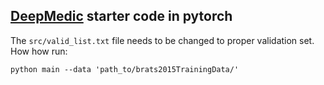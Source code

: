 ## [DeepMedic](http://www.isles-challenge.org/ISLES2015/articles/kamnk1.pdf) starter code in pytorch
The `src/valid_list.txt` file needs to be changed to proper validation set.
How how run:
````
python main --data 'path_to/brats2015TrainingData/'
````
